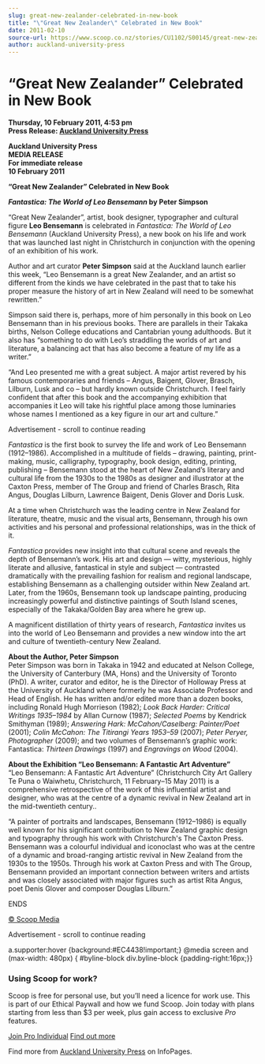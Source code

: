 ```yaml
---
slug: great-new-zealander-celebrated-in-new-book
title: "\"Great New Zealander\" Celebrated in New Book"
date: 2011-02-10
source-url: https://www.scoop.co.nz/stories/CU1102/S00145/great-new-zealander-celebrated-in-new-book.htm
author: auckland-university-press
---
```

“Great New Zealander” Celebrated in New Book
============================================

**Thursday, 10 February 2011, 4:53 pm**  
**Press Release: [Auckland University Press](https://info.scoop.co.nz/Auckland_University_Press)**

**Auckland University Press**  
**MEDIA RELEASE**  
**For immediate release**  
**10 February 2011**

**“Great New Zealander” Celebrated in New Book**

**_Fantastica: The World of Leo Bensemann_ by Peter Simpson**

“Great New Zealander”, artist, book designer, typographer and cultural figure **Leo Bensemann** is celebrated in _Fantastica: The World of Leo Bensemann_ (Auckland University Press), a new book on his life and work that was launched last night in Christchurch in conjunction with the opening of an exhibition of his work.

Author and art curator **Peter Simpson** said at the Auckland launch earlier this week, “Leo Bensemann is a great New Zealander, and an artist so different from the kinds we have celebrated in the past that to take his proper measure the history of art in New Zealand will need to be somewhat rewritten.”

Simpson said there is, perhaps, more of him personally in this book on Leo Bensemann than in his previous books. There are parallels in their Takaka births, Nelson College educations and Cantabrian young adulthoods. But it also has “something to do with Leo’s straddling the worlds of art and literature, a balancing act that has also become a feature of my life as a writer.”

“And Leo presented me with a great subject. A major artist revered by his famous contemporaries and friends – Angus, Baigent, Glover, Brasch, Lilburn, Lusk and co – but hardly known outside Christchurch. I feel fairly confident that after this book and the accompanying exhibition that accompanies it Leo will take his rightful place among those luminaries whose names I mentioned as a key figure in our art and culture.”

Advertisement - scroll to continue reading





_Fantastica_ is the first book to survey the life and work of Leo Bensemann (1912–1986). Accomplished in a multitude of fields – drawing, painting, print-making, music, calligraphy, typography, book design, editing, printing, publishing – Bensemann stood at the heart of New Zealand’s literary and cultural life from the 1930s to the 1980s as designer and illustrator at the Caxton Press, member of The Group and friend of Charles Brasch, Rita Angus, Douglas Lilburn, Lawrence Baigent, Denis Glover and Doris Lusk.

At a time when Christchurch was the leading centre in New Zealand for literature, theatre, music and the visual arts, Bensemann, through his own activities and his personal and professional relationships, was in the thick of it.

_Fantastica_ provides new insight into that cultural scene and reveals the depth of Bensemann’s work. His art and design — witty, mysterious, highly literate and allusive, fantastical in style and subject — contrasted dramatically with the prevailing fashion for realism and regional landscape, establishing Bensemann as a challenging outsider within New Zealand art. Later, from the 1960s, Bensemann took up landscape painting, producing increasingly powerful and distinctive paintings of South Island scenes, especially of the Takaka/Golden Bay area where he grew up.

A magnificent distillation of thirty years of research, _Fantastica_ invites us into the world of Leo Bensemann and provides a new window into the art and culture of twentieth-century New Zealand.

**About the Author, Peter Simpson**  
Peter Simpson was born in Takaka in 1942 and educated at Nelson College, the University of Canterbury (MA, Hons) and the University of Toronto (PhD). A writer, curator and editor, he is the Director of Holloway Press at the University of Auckland where formerly he was Associate Professor and Head of English. He has written and/or edited more than a dozen books, including Ronald Hugh Morrieson (1982); _Look Back Harder: Critical Writings 1935–1984_ by Allan Curnow (1987); _Selected Poems_ by Kendrick Smithyman (1989); _Answering Hark: McCahon/Caselberg: Painter/Poet_ (2001); _Colin McCahon: The Titirangi Years 1953–59_ (2007); _Peter Peryer, Photographer_ (2009); and two volumes of Bensemann’s graphic work: Fantastica: _Thirteen Drawings_ (1997) and _Engravings on Wood_ (2004).

**About the Exhibition “Leo Bensemann: A Fantastic Art Adventure”**  
“Leo Bensemann: A Fantastic Art Adventure” (Christchurch City Art Gallery Te Puna o Waiwhetu, Christchurch, 11 February–15 May 2011) is a comprehensive retrospective of the work of this influential artist and designer, who was at the centre of a dynamic revival in New Zealand art in the mid-twentieth century..

“A painter of portraits and landscapes, Bensemann (1912–1986) is equally well known for his significant contribution to New Zealand graphic design and typography through his work with Christchurch's The Caxton Press. Bensemann was a colourful individual and iconoclast who was at the centre of a dynamic and broad-ranging artistic revival in New Zealand from the 1930s to the 1950s. Through his work at Caxton Press and with The Group, Bensemann provided an important connection between writers and artists and was closely associated with major figures such as artist Rita Angus, poet Denis Glover and composer Douglas Lilburn.”

ENDS  

[© Scoop Media](http://www.scoop.co.nz/about/terms.html)  

Advertisement - scroll to continue reading



a.supporter:hover {background:#EC4438!important;} @media screen and (max-width: 480px) { #byline-block div.byline-block {padding-right:16px;}}

### Using Scoop for work?

Scoop is free for personal use, but you’ll need a licence for work use. This is part of our Ethical Paywall and how we fund Scoop. Join today with plans starting from less than $3 per week, plus gain access to exclusive _Pro_ features.  
  
[Join Pro Individual](https://pro.scoop.co.nz/Individual/?from=ProIn24) [Find out more](https://pro.scoop.co.nz/using-scoop-for-work/?from=ProIn24)

Find more from [Auckland University Press](https://info.scoop.co.nz/Auckland_University_Press) on InfoPages.